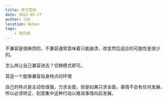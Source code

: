 ```yaml
---
title: 学习空间
date: 2022-05-27
author: chh
location: Wuhan
tags:
    - 待完成
---
```


不兼容是很麻烦的，不兼容通常意味着只能崩溃，改变然后适应的可能性是很少的。

怎么样让自己兼容进去？切换模式即可。

营造一个能够兼容自身特点的环境

自己的特点是主动性很强，力求全面，但是如果只求全面，事情不会有任何发展，所以必须矫正、刻意集中这种行动以推进事情向前发展。
